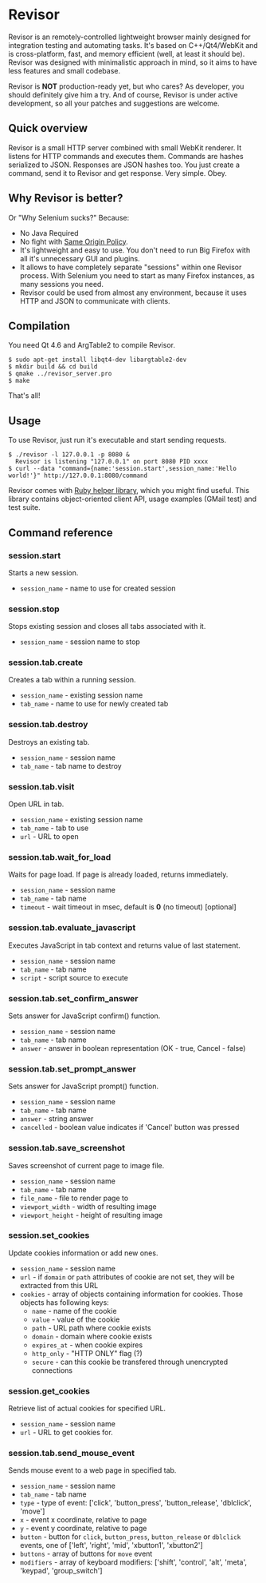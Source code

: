 Revisor
===================

Revisor is an remotely-controlled lightweight browser mainly designed
for integration testing and automating tasks. It's based on
C++/Qt4/WebKit and is cross-platform, fast, and memory efficient
(well, at least it should be). Revisor was designed with minimalistic
approach in mind, so it aims to have less features and small codebase.

Revisor is **NOT** production-ready yet, but who cares? As developer,
you should definitely give him a try. And of course, Revisor is under
active development, so all your patches and suggestions are welcome.

Quick overview
----------

Revisor is a small HTTP server combined with small WebKit renderer. It
listens for HTTP commands and executes them. Commands are hashes
serialized to JSON. Responses are JSON hashes too. You just create a
command, send it to Revisor and get response. Very simple. Obey.

Why Revisor is better?
----------

Or "Why Selenium sucks?" Because:

* No Java Required
* No fight with [Same Origin Policy](http://seleniumhq.org/docs/05_selenium_rc.html#the-same-origin-policy).
* It's lightweight and easy to use. You don't need to run Big Firefox
  with all it's unnecessary GUI and plugins.
* It allows to have completely separate "sessions" within one Revisor
  process. With Selenium you need to start as many Firefox instances,
  as many sessions you need.
* Revisor could be used from almost any environment, because it uses
  HTTP and JSON to communicate with clients.

Compilation
----------

You need Qt 4.6 and ArgTable2 to compile Revisor.

    $ sudo apt-get install libqt4-dev libargtable2-dev
    $ mkdir build && cd build
    $ qmake ../revisor_server.pro
    $ make
    
That's all!
    
Usage
----------

To use Revisor, just run it's executable and start sending requests.

    $ ./revisor -l 127.0.0.1 -p 8080 &
      Revisor is listening "127.0.0.1" on port 8080 PID xxxx
    $ curl --data "command={name:'session.start',session_name:'Hello world!'}" http://127.0.0.1:8080/command
      
Revisor comes with
[Ruby helper library](http://github.com/sotakone/ruby_revisor_client/),
which you might find useful. This library contains object-oriented
client API, usage examples (GMail test) and test suite.

Command reference
----------

### session.start ###
Starts a new session.

* `session_name` - name to use for created session

### session.stop ###
Stops existing session and closes all tabs associated with it.

* `session_name` - session name to stop

### session.tab.create ###
Creates a tab within a running session.

* `session_name` - existing session name
* `tab_name` - name to use for newly created tab

### session.tab.destroy ###
Destroys an existing tab.

* `session_name` - session name
* `tab_name` - tab name to destroy

### session.tab.visit ###
Open URL in tab.

* `session_name` - existing session name
* `tab_name` - tab to use
* `url` - URL to open

### session.tab.wait\_for\_load ###
Waits for page load. If page is already loaded, returns immediately.

* `session_name` - session name
* `tab_name` - tab name
* `timeout` - wait timeout in msec, default is **0** (no timeout) [optional]

### session.tab.evaluate\_javascript ###
Executes JavaScript in tab context and returns value of last statement.

* `session_name` - session name
* `tab_name` - tab name
* `script` - script source to execute

### session.tab.set\_confirm\_answer ###
Sets answer for JavaScript confirm() function.

* `session_name` - session name
* `tab_name` - tab name
* `answer` - answer in boolean representation (OK - true, Cancel - false)

### session.tab.set\_prompt\_answer ###
Sets answer for JavaScript prompt() function.

* `session_name` - session name
* `tab_name` - tab name
* `answer` - string answer
* `cancelled` - boolean value indicates if 'Cancel' button was pressed

### session.tab.save\_screenshot ###
Saves screenshot of current page to image file.

* `session_name` - session name
* `tab_name` - tab name
* `file_name` - file to render page to
* `viewport_width` - width of resulting image
* `viewport_height` - height of resulting image

### session.set\_cookies ###
Update cookies information or add new ones.

* `session_name` - session name
* `url` - if `domain` or `path` attributes of cookie are not set, they will be extracted from this URL
* `cookies` - array of objects containing information for cookies. Those objects has following keys:
  * `name` - name of the cookie
  * `value` - value of the cookie
  * `path` - URL path where cookie exists
  * `domain` - domain where cookie exists
  * `expires_at` - when cookie expires
  * `http_only` - "HTTP ONLY" flag (?)
  * `secure` - can this cookie be transfered through unencrypted connections

### session.get\_cookies ###
Retrieve list of actual cookies for specified URL.

* `session_name` - session name
* `url` - URL to get cookies for.

### session.tab.send_mouse_event ###
Sends mouse event to a web page in specified tab.

* `session_name` - session name
* `tab_name` - tab name
* `type` - type of event: ['click', 'button_press', 'button_release', 'dblclick', 'move']
* `x` - event x coordinate, relative to page
* `y` - event y coordinate, relative to page
* `button` - button for `click`, `button_press`, `button_release` or `dblclick` events, one of ['left', 'right', 'mid', 'xbutton1', 'xbutton2']
* `buttons` - array of buttons for `move` event
* `modifiers` - array of keyboard modifiers: ['shift', 'control', 'alt', 'meta', 'keypad', 'group_switch']
